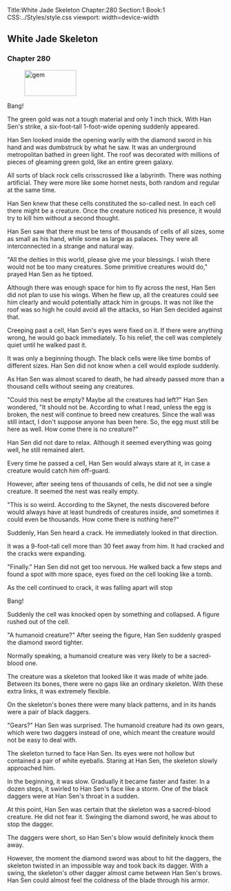 Title:White Jade Skeleton 
Chapter:280 
Section:1 
Book:1 
CSS:../Styles/style.css 
viewport: width=device-width
  
## White Jade Skeleton
### Chapter 280
  
<figure>
	<img src="../Images/gem.gif" alt="gem" id="gem" width="120" height="60" />
</figure>
  

  
Bang!

The green gold was not a tough material and only 1 inch thick. With Han Sen's strike, a six-foot-tall 1-foot-wide opening suddenly appeared.

Han Sen looked inside the opening warily with the diamond sword in his hand and was dumbstruck by what he saw. It was an underground metropolitan bathed in green light. The roof was decorated with millions of pieces of gleaming green gold, like an entire green galaxy.

All sorts of black rock cells crisscrossed like a labyrinth. There was nothing artificial. They were more like some hornet nests, both random and regular at the same time.

Han Sen knew that these cells constituted the so-called nest. In each cell there might be a creature. Once the creature noticed his presence, it would try to kill him without a second thought.

Han Sen saw that there must be tens of thousands of cells of all sizes, some as small as his hand, while some as large as palaces. They were all interconnected in a strange and natural way.

"All the deities in this world, please give me your blessings. I wish there would not be too many creatures. Some primitive creatures would do," prayed Han Sen as he tiptoed.

Although there was enough space for him to fly across the nest, Han Sen did not plan to use his wings. When he flew up, all the creatures could see him clearly and would potentially attack him in groups. It was not like the roof was so high he could avoid all the attacks, so Han Sen decided against that.

Creeping past a cell, Han Sen's eyes were fixed on it. If there were anything wrong, he would go back immediately. To his relief, the cell was completely quiet until he walked past it.

It was only a beginning though. The black cells were like time bombs of different sizes. Han Sen did not know when a cell would explode suddenly.

As Han Sen was almost scared to death, he had already passed more than a thousand cells without seeing any creatures.

"Could this nest be empty? Maybe all the creatures had left?" Han Sen wondered, "It should not be. According to what I read, unless the egg is broken, the nest will continue to breed new creatures. Since the wall was still intact, I don't suppose anyone has been here. So, the egg must still be here as well. How come there is no creature?"

Han Sen did not dare to relax. Although it seemed everything was going well, he still remained alert.

Every time he passed a cell, Han Sen would always stare at it, in case a creature would catch him off-guard.

However, after seeing tens of thousands of cells, he did not see a single creature. It seemed the nest was really empty.

"This is so weird. According to the Skynet, the nests discovered before would always have at least hundreds of creatures inside, and sometimes it could even be thousands. How come there is nothing here?"

Suddenly, Han Sen heard a crack. He immediately looked in that direction.

It was a 9-foot-tall cell more than 30 feet away from him. It had cracked and the cracks were expanding.

"Finally." Han Sen did not get too nervous. He walked back a few steps and found a spot with more space, eyes fixed on the cell looking like a tomb.

As the cell continued to crack, it was falling apart will stop

Bang!

Suddenly the cell was knocked open by something and collapsed. A figure rushed out of the cell.

"A humanoid creature?" After seeing the figure, Han Sen suddenly grasped the diamond sword tighter.

Normally speaking, a humanoid creature was very likely to be a sacred-blood one.

The creature was a skeleton that looked like it was made of white jade. Between its bones, there were no gaps like an ordinary skeleton. With these extra links, it was extremely flexible.

On the skeleton's bones there were many black patterns, and in its hands were a pair of black daggers.

"Gears?" Han Sen was surprised. The humanoid creature had its own gears, which were two daggers instead of one, which meant the creature would not be easy to deal with.

The skeleton turned to face Han Sen. Its eyes were not hollow but contained a pair of white eyeballs. Staring at Han Sen, the skeleton slowly approached him.

In the beginning, it was slow. Gradually it became faster and faster. In a dozen steps, it swirled to Han Sen's face like a storm. One of the black daggers were at Han Sen's throat in a sudden.

At this point, Han Sen was certain that the skeleton was a sacred-blood creature. He did not fear it. Swinging the diamond sword, he was about to stop the dagger.

The daggers were short, so Han Sen's blow would definitely knock them away.

However, the moment the diamond sword was about to hit the daggers, the skeleton twisted in an impossible way and took back its dagger. With a swing, the skeleton's other dagger almost came between Han Sen's brows. Han Sen could almost feel the coldness of the blade through his armor.